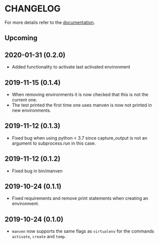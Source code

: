CHANGELOG
=========

For more details refer to the [documentation](https://acksld.github.io/manven/).

Upcoming
--------

2020-01-31 (0.2.0)
------------------
* Added functionality to activate last activated environment

2019-11-15 (0.1.4)
------------------
* When removing environments it is now checked that this is not the current one.
* The test printed the first time one uses manven is now not printed in new environments.

2019-11-12 (0.1.3)
------------------
* Fixed bug when using python < 3.7 since capture_output is not an argument to subprocess.run in this case.

2019-11-12 (0.1.2)
------------------
* Fixed bug in bin/manven

2019-10-24 (0.1.1)
------------------
* Fixed requirements and remove print statements when creating an environment.

2019-10-24 (0.1.0)
------------------
* `manven` now supports the same flags as `virtualenv` for the commands `activate`, `create` and `temp`.
